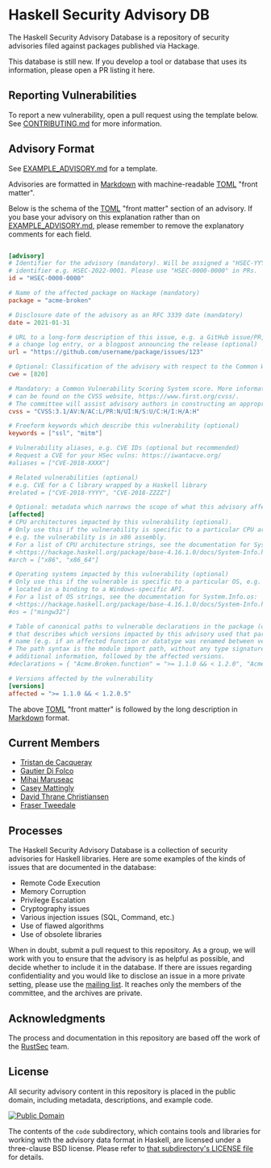 # Haskell Security Advisory DB

The Haskell Security Advisory Database is a repository of security advisories filed
against packages published via Hackage.

This database is still new. If you develop a tool or database that uses its information,
please open a PR listing it here.

## Reporting Vulnerabilities

To report a new vulnerability, open a pull request using the template below.
See [CONTRIBUTING.md] for more information.

## Advisory Format

See [EXAMPLE_ADVISORY.md] for a template.

Advisories are formatted in [Markdown] with machine-readable [TOML] "front matter".

Below is the schema of the [TOML] "front matter" section of an advisory. If you base
your advisory on this explanation rather than on [EXAMPLE_ADVISORY.md], please remember
to remove the explanatory comments for each field.

```toml

[advisory]
# Identifier for the advisory (mandatory). Will be assigned a "HSEC-YYYY-NNNN"
# identifier e.g. HSEC-2022-0001. Please use "HSEC-0000-0000" in PRs.
id = "HSEC-0000-0000"

# Name of the affected package on Hackage (mandatory)
package = "acme-broken"

# Disclosure date of the advisory as an RFC 3339 date (mandatory)
date = 2021-01-31

# URL to a long-form description of this issue, e.g. a GitHub issue/PR,
# a change log entry, or a blogpost announcing the release (optional)
url = "https://github.com/username/package/issues/123"

# Optional: Classification of the advisory with respect to the Common Weakness Enumeration.
cwe = [820]

# Mandatory: a Common Vulnerability Scoring System score. More information
# can be found on the CVSS website, https://www.first.org/cvss/.
# The committee will assist advisory authors in constructing an appropriate CVSS if necessary.
cvss = "CVSS:3.1/AV:N/AC:L/PR:N/UI:N/S:U/C:H/I:H/A:H"

# Freeform keywords which describe this vulnerability (optional)
keywords = ["ssl", "mitm"]

# Vulnerability aliases, e.g. CVE IDs (optional but recommended)
# Request a CVE for your HSec vulns: https://iwantacve.org/
#aliases = ["CVE-2018-XXXX"]

# Related vulnerabilities (optional)
# e.g. CVE for a C library wrapped by a Haskell library
#related = ["CVE-2018-YYYY", "CVE-2018-ZZZZ"]

# Optional: metadata which narrows the scope of what this advisory affects
[affected]
# CPU architectures impacted by this vulnerability (optional).
# Only use this if the vulnerability is specific to a particular CPU architecture,
# e.g. the vulnerability is in x86 assembly.
# For a list of CPU architecture strings, see the documentation for System.Info.arch:
# <https://hackage.haskell.org/package/base-4.16.1.0/docs/System-Info.html>
#arch = ["x86", "x86_64"]

# Operating systems impacted by this vulnerability (optional)
# Only use this if the vulnerable is specific to a particular OS, e.g. it was
# located in a binding to a Windows-specific API.
# For a list of OS strings, see the documentation for System.Info.os:
# <https://hackage.haskell.org/package/base-4.16.1.0/docs/System-Info.html>
#os = ["mingw32"]

# Table of canonical paths to vulnerable declarations in the package (optional)
# that describes which versions impacted by this advisory used that particular
# name (e.g. if an affected function or datatype was renamed between versions). 
# The path syntax is the module import path, without any type signatures or
# additional information, followed by the affected versions.
#declarations = { "Acme.Broken.function" = ">= 1.1.0 && < 1.2.0", "Acme.Broken.renamedFunction" = ">= 1.2.0 && < 1.2.0.5"}

# Versions affected by the vulnerability
[versions]
affected = ">= 1.1.0 && < 1.2.0.5"
```

The above [TOML] "front matter" is followed by the long description in [Markdown] format.

## Current Members

- [Tristan de Cacqueray](mailto:tristan.cacqueray@gmail.com)
- [Gautier Di Folco](mailto:gautier.difolco@gmail.com)
- [Mihai Maruseac](mailto:mihai.maruseac@gmail.com)
- [Casey Mattingly](mailto:case@capsulecorp.org)
- [David Thrane Christiansen](mailto:david@haskell.foundation)
- [Fraser Tweedale](mailto:frase@frase.id.au)

## Processes

The Haskell Security Advisory Database is a collection of security advisories for Haskell libraries. Here are some examples of the kinds of issues that are documented in the database:

- Remote Code Execution
- Memory Corruption
- Privilege Escalation
- Cryptography issues
- Various injection issues (SQL, Command, etc.)
- Use of flawed algorithms
- Use of obsolete libraries

When in doubt, submit a pull request to this repository. As a group, we will work with you to ensure that the advisory is as helpful as possible, and decide whether to include it in the database.
If there are issues regarding confidentiality and you would like to disclose an issue in a more private setting, please use the [mailing list](mailto:security-advisories@haskell.org). It reaches only the members of the committee, and the archives are private.


## Acknowledgments

The process and documentation in this repository are based off the work of the [RustSec](https://rustsec.org/) team.

## License

All security advisory content in this repository is placed in the public domain, including metadata, descriptions, and example code.

[![Public Domain](http://i.creativecommons.org/p/zero/1.0/88x31.png)](https://github.com/haskell/security-advisories/LICENSE.txt)

The contents of the `code` subdirectory, which contains tools and libraries for working with the advisory data format in Haskell, are licensed under a three-clause BSD license. Please refer to [that subdirectory's LICENSE file](code/LICENSE.txt) for details.

[EXAMPLE_ADVISORY.md]: https://github.com/haskell/security-advisories/blob/main/EXAMPLE_ADVISORY.md
[Markdown]: https://www.markdownguide.org/
[TOML]: https://github.com/toml-lang/toml
[CONTRIBUTING.md]: https://github.com/haskell/security-advisories/blob/main/CONTRIBUTING.md
[RustSec]: https://github.com/rustsec/advisory-db
